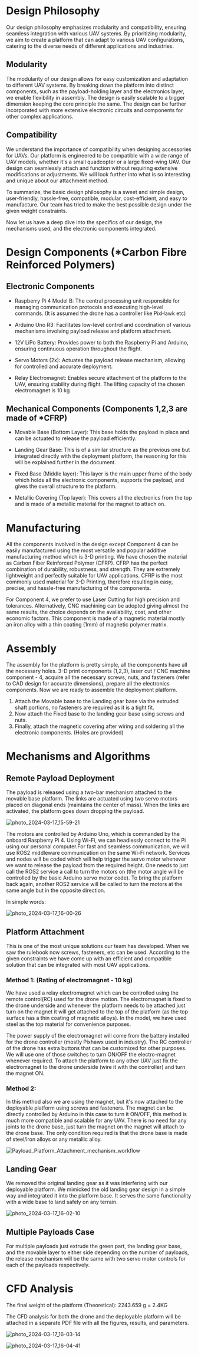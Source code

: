 # Design Philosophy

Our design philosophy emphasizes modularity and compatibility, ensuring seamless integration with various UAV systems. By prioritizing modularity, we aim to create a platform that can adapt to various UAV configurations, catering to the diverse needs of different applications and industries.

## Modularity

The modularity of our design allows for easy customization and adaptation to different UAV systems. By breaking down the platform into distinct components, such as the payload-holding layer and the electronics layer, we enable flexibility in assembly. The design is easily scalable to a bigger dimension keeping the core principle the same. The design can be further incorporated with more extensive electronic circuits and components for other complex applications.

## Compatibility

We understand the importance of compatibility when designing accessories for UAVs. Our platform is engineered to be compatible with a wide range of UAV models, whether it's a small quadcopter or a large fixed-wing UAV. Our design can seamlessly attach and function without requiring extensive modifications or adjustments. We will look further into what is so interesting and unique about our attachment method.

To summarize, the basic design philosophy is a sweet and simple design, user-friendly, hassle-free, compatible, modular, cost-efficient, and easy to manufacture. Our team has tried to make the best possible design under the given weight constraints.

Now let us have a deep dive into the specifics of our design, the mechanisms used, and the electronic components integrated.

# Design Components (*Carbon Fibre Reinforced Polymers)

## Electronic Components

- Raspberry Pi 4 Model B: The central processing unit responsible for managing communication protocols and executing high-level commands. (It is assumed the drone has a controller like PixHawk etc)
  
- Arduino Uno R3: Facilitates low-level control and coordination of various mechanisms involving payload release and platform attachment.

- 12V LiPo Battery: Provides power to both the Raspberry Pi and Arduino, ensuring continuous operation throughout the flight.

- Servo Motors (2x): Actuates the payload release mechanism, allowing for controlled and accurate deployment.

- Relay Electromagnet: Enables secure attachment of the platform to the UAV, ensuring stability during flight. The lifting capacity of the chosen electromagnet is 10 kg

## Mechanical Components (Components 1,2,3 are made of *CFRP)

- Movable Base (Bottom Layer): This base holds the payload in place and can be actuated to release the payload efficiently.

- Landing Gear Base: This is of a similar structure as the previous one but integrated directly with the deployment platform, the reasoning for this will be explained further in the document.

- Fixed Base (Middle layer): This layer is the main upper frame of the body which holds all the electronic components, supports the payload, and gives the overall structure to the platform.

- Metallic Covering (Top layer): This covers all the electronics from the top and is made of a metallic material for the magnet to attach on.

# Manufacturing

All the components involved in the design except Component 4 can be easily manufactured using the most versatile and popular additive manufacturing method which is 3-D printing. We have chosen the material as Carbon Fiber Reinforced Polymer (CFRP). CFRP has the perfect combination of durability, robustness, and strength. They are extremely lightweight and perfectly suitable for UAV applications.
CFRP is the most commonly used material for 3-D Printing, therefore resulting in easy, precise, and hassle-free manufacturing of the components.

For Component 4, we prefer to use Laser Cutting for high precision and tolerances. Alternatively, CNC machining can be adopted giving almost the same results, the choice depends on the availability, cost, and other economic factors. This component is made of a magnetic material mostly an iron alloy with a thin coating (1mm) of magnetic polymer matrix.

# Assembly

The assembly for the platform is pretty simple, all the components have all the necessary holes. 3-D print components (1,2,3), laser cut / CNC machine component - 4, acquire all the necessary screws, nuts, and fasteners (refer to CAD design for accurate dimensions), prepare all the electronics components. Now we are ready to assemble the deployment platform.

1. Attach the Movable base to the Landing gear base via the extruded shaft portions, no fasteners are required as it is a tight fit.
2. Now attach the Fixed base to the landing gear base using screws and nuts.
3. Finally, attach the magnetic covering after wiring and soldering all the electronic components. (Holes are provided)

# Mechanisms and Algorithms

## Remote Payload Deployment

The payload is released using a two-bar mechanism attached to the movable base platform. The links are actuated using two servo motors placed on diagonal ends (maintains the center of mass). When the links are activated, the platform goes down dropping the payload.


![photo_2024-03-17_15-59-21](https://github.com/TahsinOP/IEEE_Skye_Expedition_Drone_Delivery_Design/assets/117567813/23b6a486-ef4b-475d-bd9c-7aa2bad58813)


The motors are controlled by Arduino Uno, which is commanded by the onboard Raspberry Pi 4. Using Wi-Fi, we can headlessly connect to the Pi using our personal computer.For fast and seamless communication, we will use ROS2 middleware communication on the same Wi-Fi network. Services and nodes will be coded which will help trigger the servo motor whenever we want to release the payload from the required height. One needs to just call the ROS2 service a call to turn the motors on (the motor angle will be controlled by the basic Arduino servo motor code). To bring the platform back again, another ROS2 service will be called to turn the motors at the same angle but in the opposite direction.

In simple words:

![photo_2024-03-17_16-00-26](https://github.com/TahsinOP/IEEE_Skye_Expedition_Drone_Delivery_Design/assets/117567813/cf3194ce-45f6-4643-be6b-5d2b7ac8095a)

## Platform Attachment

This is one of the most unique solutions our team has developed. When we saw the rulebook now screws, fasteners, etc can be used. According to the given constraints we have come up with an efficient and compatible solution that can be integrated with most UAV applications.

### Method 1: (Rating of electromagnet - 10 kg)

We have used a relay electromagnet which can be controlled using the remote control(RC) used for the drone motion. The electromagnet is fixed to the drone underside and whenever the platform needs to be attached just turn on the magnet it will get attached to the top of the platform (as the top surface has a thin coating of magnetic alloys). In the model, we have used steel as the top material for convenience purposes.

The power supply of the electromagnet will come from the battery installed for the drone controller (mostly Pixhawx used in industry). The RC controller of the drone has extra buttons that can be customized for other purposes. We will use one of those switches to turn ON/OFF the electro-magnet whenever required. To attach the platform to any other UAV just fix the electromagnet to the drone underside (wire it with the controller) and turn the magnet ON.

### Method 2:

In this method also we are using the magnet, but it's now attached to the deployable platform using screws and fasteners. The magnet can be directly controlled by Arduino in this case to turn it ON/OFF, this method is much more compatible and scalable for any UAV. There is no need for any joints to the drone base, just turn the magnet on the magnet will attach to the drone base. The only condition required is that the drone base is made of steel/iron alloys or any metallic alloy.

![Payload_Platform_Attachment_mechanism_workflow](https://github.com/TahsinOP/IEEE_Skye_Expedition_Drone_Delivery_Design/assets/117567813/c4272025-436b-4ca0-8ea3-e518c833ee08)


## Landing Gear

We removed the original landing gear as it was interfering with our deployable platform. We mimicked the old landing gear design in a simple way and integrated it into the platform base. It serves the same functionality with a wide base to land safely on any terrain.

![photo_2024-03-17_16-02-10](https://github.com/TahsinOP/IEEE_Skye_Expedition_Drone_Delivery_Design/assets/117567813/4ff3c250-374c-429b-bd8e-f04a793e25c0)

## Multiple Payloads Case

For multiple payloads just extrude the green part, the landing gear base, and the movable layer to either side depending on the number of payloads, the release mechanism will be the same with two servo motor controls for each of the payloads respectively.

# CFD Analysis

The final weight of the platform (Theoretical): 2243.659 g = 2.4KG

The CFD analysis for both the drone and the deployable platform will be attached in a separate PDF file with all the figures, results, and parameters.

![photo_2024-03-17_16-03-14](https://github.com/TahsinOP/IEEE_Skye_Expedition_Drone_Delivery_Design/assets/117567813/24de8418-3578-4171-a244-29ac9d3b0a25)

![photo_2024-03-17_16-04-41](https://github.com/TahsinOP/IEEE_Skye_Expedition_Drone_Delivery_Design/assets/117567813/8474421f-058f-4494-b901-cfa030ab4601)




